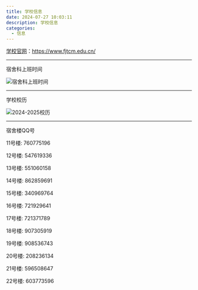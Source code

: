 ```yaml
---
title: 学校信息
date: 2024-07-27 10:03:11
description: 学校信息
categories: 
  - 信息
---
```

[学校官网](https://www.fjtcm.edu.cn/)：https://www.fjtcm.edu.cn/

---

宿舍科上班时间

![宿舍科上班时间](宿舍科上班时间.png)

---

学校校历

![2024-2025校历](2024-2025校历.png)

---

宿舍楼QQ号

11号楼: 760775196

12号楼: 547619336

13号楼: 551060158

14号楼: 862859691

15号楼: 340969764

16号楼: 721929641

17号楼: 721371789

18号楼: 907305919

19号楼: 908536743

20号楼: 208236134

21号楼: 596508647

22号楼: 603773596